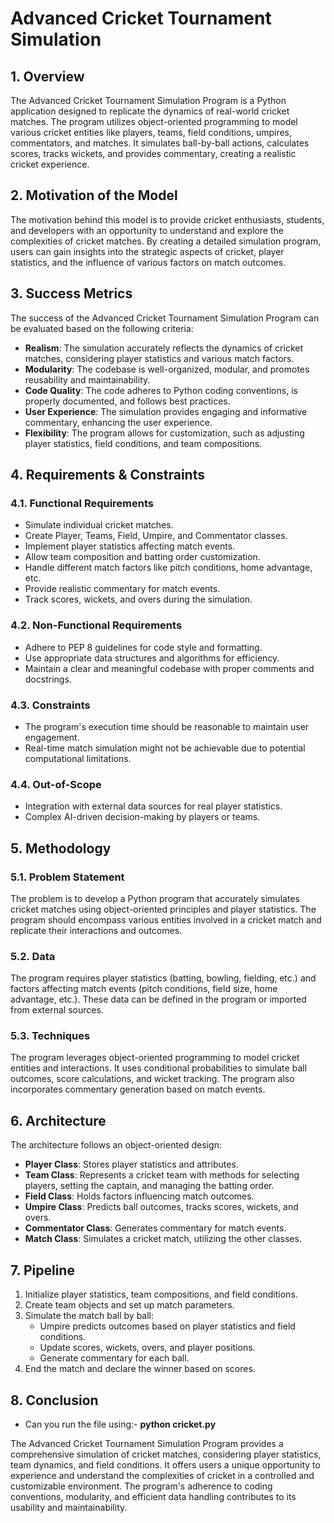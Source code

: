 # Advanced Cricket Tournament Simulation

## 1. Overview 

The Advanced Cricket Tournament Simulation Program is a Python application designed to replicate the dynamics of real-world cricket matches. The program utilizes object-oriented programming to model various cricket entities like players, teams, field conditions, umpires, commentators, and matches. It simulates ball-by-ball actions, calculates scores, tracks wickets, and provides commentary, creating a realistic cricket experience.

## 2. Motivation of the Model

The motivation behind this model is to provide cricket enthusiasts, students, and developers with an opportunity to understand and explore the complexities of cricket matches. By creating a detailed simulation program, users can gain insights into the strategic aspects of cricket, player statistics, and the influence of various factors on match outcomes.

## 3. Success Metrics

The success of the Advanced Cricket Tournament Simulation Program can be evaluated based on the following criteria:

- **Realism**: The simulation accurately reflects the dynamics of cricket matches, considering player statistics and various match factors.
- **Modularity**: The codebase is well-organized, modular, and promotes reusability and maintainability.
- **Code Quality**: The code adheres to Python coding conventions, is properly documented, and follows best practices.
- **User Experience**: The simulation provides engaging and informative commentary, enhancing the user experience.
- **Flexibility**: The program allows for customization, such as adjusting player statistics, field conditions, and team compositions.

## 4. Requirements & Constraints

### 4.1. Functional Requirements

- Simulate individual cricket matches.
- Create Player, Teams, Field, Umpire, and Commentator classes.
- Implement player statistics affecting match events.
- Allow team composition and batting order customization.
- Handle different match factors like pitch conditions, home advantage, etc.
- Provide realistic commentary for match events.
- Track scores, wickets, and overs during the simulation.

### 4.2. Non-Functional Requirements

- Adhere to PEP 8 guidelines for code style and formatting.
- Use appropriate data structures and algorithms for efficiency.
- Maintain a clear and meaningful codebase with proper comments and docstrings.

### 4.3. Constraints

- The program's execution time should be reasonable to maintain user engagement.
- Real-time match simulation might not be achievable due to potential computational limitations.

### 4.4. Out-of-Scope

- Integration with external data sources for real player statistics.
- Complex AI-driven decision-making by players or teams.

## 5. Methodology

### 5.1. Problem Statement

The problem is to develop a Python program that accurately simulates cricket matches using object-oriented principles and player statistics. The program should encompass various entities involved in a cricket match and replicate their interactions and outcomes.

### 5.2. Data

The program requires player statistics (batting, bowling, fielding, etc.) and factors affecting match events (pitch conditions, field size, home advantage, etc.). These data can be defined in the program or imported from external sources.

### 5.3. Techniques

The program leverages object-oriented programming to model cricket entities and interactions. It uses conditional probabilities to simulate ball outcomes, score calculations, and wicket tracking. The program also incorporates commentary generation based on match events.

## 6. Architecture

The architecture follows an object-oriented design:

- **Player Class**: Stores player statistics and attributes.
- **Team Class**: Represents a cricket team with methods for selecting players, setting the captain, and managing the batting order.
- **Field Class**: Holds factors influencing match outcomes.
- **Umpire Class**: Predicts ball outcomes, tracks scores, wickets, and overs.
- **Commentator Class**: Generates commentary for match events.
- **Match Class**: Simulates a cricket match, utilizing the other classes.

## 7. Pipeline

1. Initialize player statistics, team compositions, and field conditions.
2. Create team objects and set up match parameters.
3. Simulate the match ball by ball:
   - Umpire predicts outcomes based on player statistics and field conditions.
   - Update scores, wickets, overs, and player positions.
   - Generate commentary for each ball.
4. End the match and declare the winner based on scores.

## 8. Conclusion

- Can you run the file using:- **python cricket.py**

The Advanced Cricket Tournament Simulation Program provides a comprehensive simulation of cricket matches, considering player statistics, team dynamics, and field conditions. It offers users a unique opportunity to experience and understand the complexities of cricket in a controlled and customizable environment. The program's adherence to coding conventions, modularity, and efficient data handling contributes to its usability and maintainability.